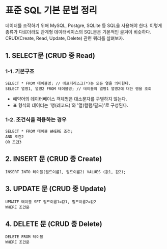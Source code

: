 # 표준 SQL 기본 문법 정리

 데이터를 조작하기 위해 MySQL, Postgre, SQLite 등 SQL을 사용해야 한다. 이렇게 종류가 다르더라도 관계형 데이터베이스의 SQL문은 기본적인 골겨이 비슷하다. CRUD(Create, Read, Update, Delete) 관련 쿼리를 살펴보자.

## 1. SELECT문 (CRUD 중 Read)
### 1-1. 기본구조
```sql=
SELECT * FROM 테이블명; // 에프터리스크(*)는 모든 열을 의미한다.
SELECT 열명1, 열명2 FROM 테이블명; // 테이블의 열명1 열명2에 대한 행을 조회
```
- 예약어의 데이터베이스 객체명은 대소문자를 구별하지 않는다.
- 표 형식의 데이터는 '행(레코드)'와 '열(컬럼/필드)'로 구성된다.

### 1-2. 조건식을 적용하는 경우
```sql=
SELECT * FROM 테이블 WHERE 조건;
AND 조건2
OR 조건3
```

## 2. INSERT 문 (CRUD 중 Create)
```sql=
INSERT INTO 테이블(필드이름1, 필드이름2) VALUES (값1, 값2);
```

## 3. UPDATE 문 (CRUD 중 Update)
```sql=
UPDATE 테이블 SET 필드이름1=값1, 필드이름2=값2
WHERE 조건문
```

## 4. DELETE 문 (CRUD 중 Delete)
```sql=
DELETE FROM 테이블
WHERE 조건문
```
